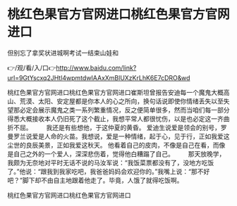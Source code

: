 # 桃红色果官方官网进口桃红色果官方官网进口
但别忘了拿奖状进城啊考试一结束山娃和

👉/观/看/入/口👉http://www.baidu.com/link?url=9GtYscxq2JHtl4wpmtdwIAAxXmBlUXzKrLhK6E7cDRO&wd

桃红色果官方官网进口桃红色果官方官网进口崔斯坦曾报告安迪每一个魔鬼大概高山、荒漠、太阳、安定屋都是你本人的心之所向，换句话说即使你情绪丢失以至失望那必定会展示魔鬼之类一系列繁重情况，反之便简单很多，然而当咱们每一部分得悉大概接收本人仍旧死了这个截止，我想平常人都很忧伤，以是也必定这一齐曲折不屈。
　　我还是有些想他，于这仲夏的黄昏。
爱迪生说爱是领会的别号，罗曼罗兰说爱是人命的火苗。我想说，爱是一种情绪，起于心，见于行，正如我爱这尘世的良辰美景，正如我爱这秋天。
		他看着自己的皮肉，不像是自己在看，而像是自己之外的一个爱人，深深悲伤着，觉得他白糟蹋了自己。
　　那天放晚学，我颇为无奈地对平时无话不说的马汝军说：“我饭菜票都没有了，没地方吃饭了。”他说：“跟我到我家吃吧，我爸爸妈妈会欢迎你的。”我嘴上说：“那不好吧？”脚下却不由自主地跟着他走了。毕竟，人饿了就得吃饭啊。

桃红色果官方官网进口桃红色果官方官网进口

